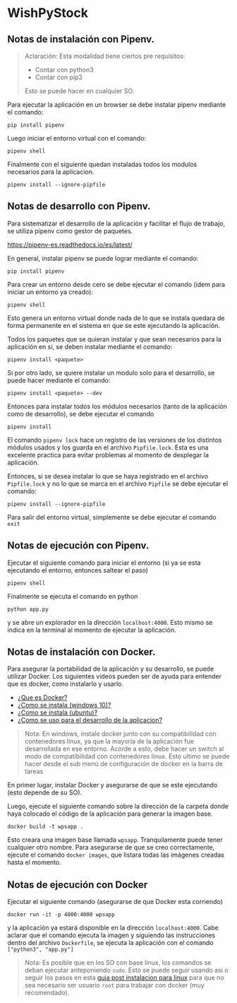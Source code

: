 # WishPyStock

## Notas de instalación con Pipenv.

> Aclaración: Esta modalidad tiene ciertos pre requisitos:
>
> - Contar con python3
> - Contar con pip3
>
> Esto se puede hacer en cualquier SO.

Para ejecutar la aplicación en un browser se debe instalar pipenv mediante el comando:

```
pip install pipenv
```

Luego iniciar el entorno virtual con el comando:
```
pipenv shell
```

Finalmente con el siguiente quedan instaladas todos los modulos necesarios para la aplicacion.
```
pipenv install --ignore-pipfile
```

## Notas de desarrollo con Pipenv.

Para sistematizar el desarrollo de la aplicación y facilitar el flujo de trabajo, se utiliza pipenv como gestor de paquetes. 

https://pipenv-es.readthedocs.io/es/latest/

En general, instalar pipenv se puede lograr mediante el comando:

```
pip install pipenv
```

Para crear un entorno desde cero se debe ejecutar el comando (idem para iniciar un entorno ya creado):

```
pipenv shell
```

Esto genera un entorno virtual donde nada de lo que se instala quedara de forma permanente en el sistema en que se este ejecutando la aplicación.

Todos los paquetes que se quieran instalar y que sean necesarios para la aplicación en si, se deben instalar mediante el comando:

```
pipenv install <paquete>
```

Si por otro lado, se quiere instalar un modulo solo para el desarrollo, se puede hacer mediante el comando:

```
pipenv install <paquete> --dev
```

Entonces para instalar todos los módulos necesarios (tanto de la aplicación como de desarrollo), se debe ejecutar el comando 

```
pipenv install
```

El comando `pipenv lock` hace un registro de las versiones de los distintos módulos usados y los guarda en el archivo `Pipfile.lock`. Esta es una excelente practica para evitar problemas al momento de desplegar la aplicación. 

Entonces, si se desea instalar lo que se haya registrado en el archivo `Pipfile.lock` y no lo que se marca en el archivo `Pipfile` se debe ejecutar el comando:

```
pipenv install --ignore-pipfile
```

Para salir del entorno virtual, simplemente se debe ejecutar el comando `exit`

## Notas de ejecución con Pipenv.

Ejecutar el siguiente comando para iniciar el entorno (si ya se esta ejecutando el entorno, entonces saltear el paso)

```
pipenv shell
```

Finalmente se ejecuta el comando en python

```
python app.py
```

y se abre un explorador en la dirección `localhost:4000`. Esto mismo se indica en la terminal al momento de ejecutar la aplicación.



## Notas de instalación con Docker.

Para asegurar la portabilidad de la aplicación y su desarrollo, se puede utilizar Docker. Los siguientes vídeos pueden ser de ayuda para entender que es docker, como instalarlo y usarlo.

- [¿Que es Docker?](https://www.youtube.com/watch?v=hQgvt-s-AHQ)
- [¿Como se instala (windows 10)?](https://www.youtube.com/watch?v=BK-C2RofmTE) 
- [¿Como se instala (ubuntu)?](https://www.youtube.com/watch?v=BK-C2RofmTE)
- [¿Como se uso para el desarrollo de la aplicacion?](https://www.youtube.com/watch?v=YENw-bNHZwg&t=1464s)

> Nota: En windows, instale docker junto con su compatibilidad con contenedores linux, ya que la mayoría de la aplicación fue desarrollada en ese entorno. Acorde a esto, debe hacer un switch al modo de compatibilidad con contenedores linux. Esto ultimo se puede hacer desde el sub menú de configuración de docker en la barra de tareas

En primer lugar, instalar Docker y asegurarse de que se este ejecutando (esto depende de su SO).

Luego, ejecute el siguiente comando sobre la dirección de la carpeta donde haya colocado el código de la aplicación para generar la imagen base.

```
docker build -t wpsapp .
```

Esto creara una imagen base llamada `wpsapp`. Tranquilamente puede tener cualquier otro nombre. Para asegurarse de que se creo correctamente, ejecute el comando `docker images`, que listara todas las imágenes creadas hasta el momento.

## Notas de ejecución con Docker

Ejecutar el siguiente comando (asegurarse de que Docker esta corriendo)

```
docker run -it -p 4000:4000 wpsapp
```

y la aplicación ya estará disponible en la dirección `localhost:4000`. Cabe aclarar que el comando ejecuta la imagen y siguiendo las instrucciones dentro del archivo `Dockerfile`, se ejecuta la aplicación con el comando `["python3", "app.py"]`

> Nota: Es posible que en los SO con base linux, los comandos se deban ejecutar anteponiendo `sudo`. Esto se puede seguir usando asi o seguir los pasos en esta [guia post instalacion para linux](https://docs.docker.com/install/linux/linux-postinstall/) para que no sea necesario ser usuario `root` para trabajar con docker (muy recomendado).